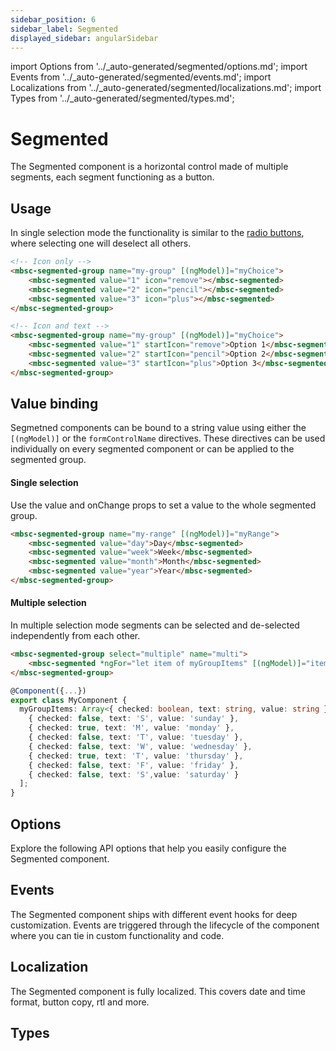 ```yaml
---
sidebar_position: 6
sidebar_label: Segmented
displayed_sidebar: angularSidebar
---
```


import Options from '../\_auto-generated/segmented/options.md';
import Events from '../\_auto-generated/segmented/events.md';
import Localizations from '../\_auto-generated/segmented/localizations.md';
import Types from '../\_auto-generated/segmented/types.md';

# Segmented

The Segmented component is a horizontal control made of multiple segments, each segment functioning as a button.

## Usage

In single selection mode the functionality is similar to the [radio buttons](./radio), where selecting one will deselect all others.

```html
<!-- Icon only -->
<mbsc-segmented-group name="my-group" [(ngModel)]="myChoice">
    <mbsc-segmented value="1" icon="remove"></mbsc-segmented>
    <mbsc-segmented value="2" icon="pencil"></mbsc-segmented>
    <mbsc-segmented value="3" icon="plus"></mbsc-segmented>
</mbsc-segmented-group>

<!-- Icon and text -->
<mbsc-segmented-group name="my-group" [(ngModel)]="myChoice">
    <mbsc-segmented value="1" startIcon="remove">Option 1</mbsc-segmented>
    <mbsc-segmented value="2" startIcon="pencil">Option 2</mbsc-segmented>
    <mbsc-segmented value="3" startIcon="plus">Option 3</mbsc-segmented>
</mbsc-segmented-group>
```

## Value binding

Segmetned components can be bound to a string value using either the `[(ngModel)]` or the `formControlName` directives. These directives can be used individually on every segmented component or can be applied to the segmented group.

#### Single selection

Use the value and onChange props to set a value to the whole segmented group.

```html
<mbsc-segmented-group name="my-range" [(ngModel)]="myRange">
    <mbsc-segmented value="day">Day</mbsc-segmented>
    <mbsc-segmented value="week">Week</mbsc-segmented>
    <mbsc-segmented value="month">Month</mbsc-segmented>
    <mbsc-segmented value="year">Year</mbsc-segmented>
</mbsc-segmented-group>
```

#### Multiple selection

In multiple selection mode segments can be selected and de-selected independently from each other.

```html
<mbsc-segmented-group select="multiple" name="multi">
    <mbsc-segmented *ngFor="let item of myGroupItems" [(ngModel)]="item.checked">{{item.text}}</mbsc-segmented>
</mbsc-segmented-group>
```

```ts
@Component({...})
export class MyComponent {
  myGroupItems: Array<{ checked: boolean, text: string, value: string }> = [
    { checked: false, text: 'S', value: 'sunday' },
    { checked: true, text: 'M', value: 'monday' },
    { checked: false, text: 'T', value: 'tuesday' },
    { checked: false, text: 'W', value: 'wednesday' },
    { checked: true, text: 'T', value: 'thursday' },
    { checked: false, text: 'F', value: 'friday' },
    { checked: false, text: 'S',value: 'saturday' }
  ];
}
```

<div className="option-list">

## Options
Explore the following API options that help you easily configure the Segmented component.

<Options />

## Events
The Segmented component ships with different event hooks for deep customization. Events are triggered through the lifecycle of the component where you can tie in custom functionality and code.

<Events />

## Localization
The Segmented component is fully localized. This covers date and time format, button copy, rtl and more.

<Localizations />

## Types

<Types />

</div>
